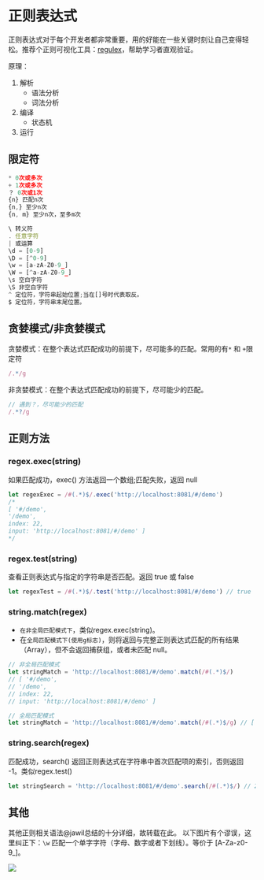 # 正则表达式

正则表达式对于每个开发者都非常重要，用的好能在一些关键时刻让自己变得轻松。推荐个正则可视化工具：[regulex](https://jex.im/regulex/#!flags=&re=%5E(a%7Cb)*%3F%24)，帮助学习者直观验证。

原理：
1. 解析
    * 语法分析
    * 词法分析
1. 编译
    * 状态机
1. 运行

## 限定符
``` js
* 0次或多次
+ 1次或多次
？ 0次或1次
{n} 匹配n次
{n,} 至少n次
{n, m} 至少n次，至多m次
```

``` js
\ 转义符
. 任意字符
| 或运算
\d = [0-9]
\D = [^0-9]
\w = [a-zA-Z0-9_]
\W = [^a-zA-Z0-9_]
\s 空白字符
\S 非空白字符
^ 定位符，字符串起始位置;当在[]号时代表取反。
$ 定位符，字符串末尾位置。
```

## 贪婪模式/非贪婪模式
贪婪模式：在整个表达式匹配成功的前提下，尽可能多的匹配。常用的有`*` 和 `+`限定符
``` js
/.*/g
```

非贪婪模式：在整个表达式匹配成功的前提下，尽可能少的匹配。
``` js
// 遇到？，尽可能少的匹配
/.*?/g
```

## 正则方法

### regex.exec(string)
如果匹配成功，exec() 方法返回一个数组;匹配失败，返回 null
``` js
let regexExec = /#(.*)$/.exec('http://localhost:8081/#/demo')
/*
[ '#/demo',
'/demo',
index: 22,
input: 'http://localhost:8081/#/demo' ]
*/
```

### regex.test(string)
查看正则表达式与指定的字符串是否匹配。返回 true 或 false
``` js
let regexTest = /#(.*)$/.test('http://localhost:8081/#/demo') // true
```

### string.match(regex)

* `在非全局匹配模式下`，类似regex.exec(string)。
* 在`全局匹配模式下(使用g标志)`，则将返回与完整正则表达式匹配的所有结果（Array），但不会返回捕获组，或者未匹配 null。
``` js
// 非全局匹配模式
let stringMatch = 'http://localhost:8081/#/demo'.match(/#(.*)$/)
// [ '#/demo',
// '/demo',
// index: 22,
// input: 'http://localhost:8081/#/demo' ]

// 全局匹配模式
let stringMatch = 'http://localhost:8081/#/demo'.match(/#(.*)$/g) // [ '#/demo' ]
```

### string.search(regex)
匹配成功，search() 返回正则表达式在字符串中首次匹配项的索引，否则返回 -1。类似regex.test()
``` js
let stringSearch = 'http://localhost:8081/#/demo'.search(/#(.*)$/) // 22
```

## 其他
其他正则相关语法@jawil总结的十分详细，故转载在此。
以下图片有个谬误，这里纠正下：`\w` 匹配一个单字字符（字母、数字或者下划线）。等价于 [A-Za-z0-9_]。

![](https://camo.githubusercontent.com/0c015371b3762c589971a7b227c47b17791b1123/68747470733a2f2f73332e353163746f2e636f6d2f7779667330322f4d30312f38452f35362f774b696f4c31692d4a7a65546650394541414f6c376749536d6a343938302e676966)